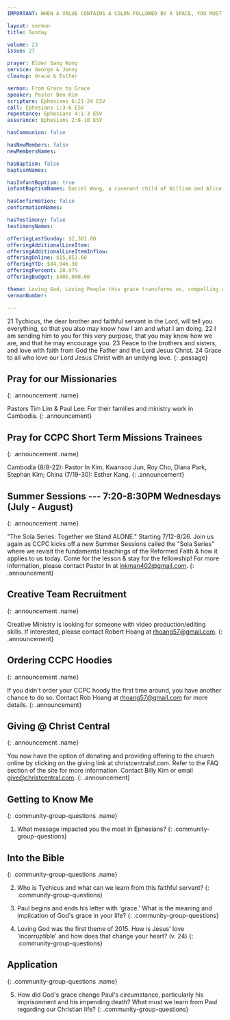 ```yaml
---
IMPORTANT: WHEN A VALUE CONTAINS A COLON FOLLOWED BY A SPACE, YOU MUST USE &#58;

layout: sermon
title: Sunday

volume: 23
issue: 27

prayer: Elder Sang Kong
service: George & Jenny
cleanup: Grace & Esther

sermon: From Grace to Grace
speaker: Pastor Ben Kim
scripture: Ephesians 6:21-24 ESV
call: Ephesians 1:3-6 ESV
repentance: Ephesians 4:1-3 ESV
assurance: Ephesians 2:8-10 ESV

hasCommunion: false

hasNewMembers: false
newMembersNames:

hasBaptism: false
baptismNames: 

hasInfantBaptism: true
infantBaptismNames: Daniel Wong, a covenant child of William and Alice Wong

hasConfirmation: false
confirmationNames: 

hasTestimony: false
testimonyNames:

offeringLastSunday: $2,381.00
offeringAdditionalLineItem: 
offeringAdditionalLineItemInflow: 
offeringOnline: $15,853.60
offeringYTD: $84,946.30
offeringPercent: 20.97% 
offeringBudget: $405,000.00

theme: Loving God, Loving People (His grace transforms us, compelling us to love others)
sermonNumber: 

---
```


21 Tychicus, the dear brother and faithful servant in the Lord, will tell you everything, so that you also may know how I am and what I am doing. 22 I am sending him to you for this very purpose, that you may know how we are, and that he may encourage you. 23 Peace to the brothers and sisters, and love with faith from God the Father and the Lord Jesus Christ. 24 Grace to all who love our Lord Jesus Christ with an undying love.
{: .passage}



## Pray for our Missionaries
{: .announcement .name}

Pastors Tim Lim & Paul Lee: For their families and ministry work in Cambodia.
{: .announcement}

## Pray for CCPC Short Term Missions Trainees
{: .announcement .name}

Cambodia (8/8-22): Pastor In Kim, Kwansoo Jun, Roy Cho, Diana Park, Stephan Kim;
China (7/19-30): Esther Kang.
{: .announcement}

## Summer Sessions --- 7:20-8:30PM Wednesdays (July - August)
{: .announcement .name}

"The Sola Series: Together we Stand ALONE."  Starting 7/12-8/26. Join us again as CCPC kicks off a new Summer Sessions called the "Sola Series" where we revisit the fundamental teachings of the Reformed Faith & how it applies to us today. Come for the lesson & stay for the fellowship! For more information, please contact Pastor In at inkman402@gmail.com.
{: .announcement}

## Creative Team Recruitment
{: .announcement .name}

Creative Ministry is looking for someone with video production/editing skills. If interested, please contact Robert Hoang at rhoang57@gmail.com. 
{: .announcement}

## Ordering CCPC Hoodies
{: .announcement .name}

If you didn't order your CCPC hoody the first time around, you have another chance to do so. Contact Rob Hoang at rhoang57@gmail.com for more details.
{: .announcement}

## Giving @ Christ Central
{: .announcement .name}

You now have the option of donating and providing offering to the church online by clicking on the giving link at christcentralsf.com. Refer to the FAQ section of the site for more information. Contact Billy Kim or email give@christcentral.com. 
{: .announcement}


## Getting to Know Me
{: .community-group-questions .name}

1) What message impacted you the most in Ephesians?
{: .community-group-questions}

## Into the Bible
{: .community-group-questions .name}

2) Who is Tychicus and what can we learn from this faithful servant?
{: .community-group-questions}

3) Paul begins and ends his letter with 'grace.'  What is the meaning and implication of God's grace in your life?
{: .community-group-questions}

4) Loving God was the first theme of 2015.  How is Jesus' love 'incorruptible' and how does that change your heart? (v. 24)
{: .community-group-questions}

## Application
{: .community-group-questions .name}

5) How did God's grace change Paul's circumstance, particularly his imprisonment and his impending death?  What must we learn from Paul regarding our Christian life?
{: .community-group-questions}
 